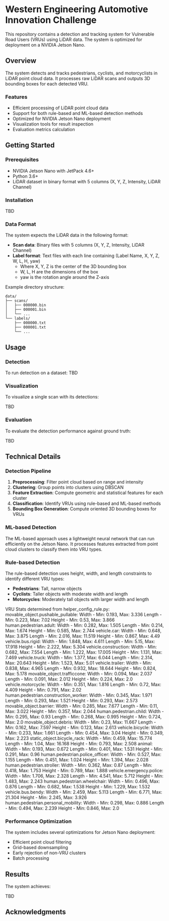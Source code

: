 # Western Engineering Automotive Innovation Challenge
This repository contains a detection and tracking system for Vulnerable Road Users (VRUs) using LiDAR data. The system is optimized for deployment on a NVIDIA Jetson Nano.

## Overview

The system detects and tracks pedestrians, cyclists, and motorcyclists in LiDAR point cloud data. It processes raw LiDAR scans and outputs 3D bounding boxes for each detected VRU.

### Features

- Efficient processing of LiDAR point cloud data
- Support for both rule-based and ML-based detection methods
- Optimized for NVIDIA Jetson Nano deployment
- Visualization tools for result inspection
- Evaluation metrics calculation

## Getting Started

### Prerequisites

- NVIDIA Jetson Nano with JetPack 4.6+
- Python 3.6+
- LiDAR dataset in binary format with 5 columns (X, Y, Z, Intensity, LiDAR Channel)

### Installation

TBD

### Data Format

The system expects the LiDAR data in the following format:

- **Scan data**: Binary files with 5 columns (X, Y, Z, Intensity, LiDAR Channel)
- **Label format**: Text files with each line containing (Label Name, X, Y, Z, W, L, H, yaw)
  - Where X, Y, Z is the center of the 3D bounding box
  - W, L, H are the dimensions of the box
  - yaw is the rotation angle around the Z-axis

Example directory structure:
```
data/
├── scans/
│   ├── 000000.bin
│   ├── 000001.bin
│   └── ...
└── labels/
    ├── 000000.txt
    ├── 000001.txt
    └── ...
```

## Usage

### Detection

To run detection on a dataset:
TBD


### Visualization

To visualize a single scan with its detections:

TBD

### Evaluation

To evaluate the detection performance against ground truth:

TBD

## Technical Details

### Detection Pipeline

1. **Preprocessing**: Filter point cloud based on range and intensity
2. **Clustering**: Group points into clusters using DBSCAN
3. **Feature Extraction**: Compute geometric and statistical features for each cluster
4. **Classification**: Identify VRUs using rule-based and ML-based methods
5. **Bounding Box Generation**: Compute oriented 3D bounding boxes for VRUs

### ML-based Detection

The ML-based approach uses a lightweight neural network that can run efficiently on the Jetson Nano. It processes features extracted from point cloud clusters to classify them into VRU types.

### Rule-based Detection

The rule-based detection uses height, width, and length constraints to identify different VRU types:

- **Pedestrians**: Tall, narrow objects
- **Cyclists**: Taller objects with moderate width and length
- **Motorcycles**: Moderately tall objects with larger width and length

VRU Stats determined from helper_config_rule.py:
movable_object.pushable_pullable:
  Width  - Min: 0.193, Max: 3.336
  Length - Min: 0.223, Max: 7.02
  Height - Min: 0.53, Max: 3.866
human.pedestrian.adult:
  Width  - Min: 0.282, Max: 1.505
  Length - Min: 0.214, Max: 1.674
  Height - Min: 0.585, Max: 2.744
vehicle.car:
  Width  - Min: 0.648, Max: 3.875
  Length - Min: 2.016, Max: 11.519
  Height - Min: 0.867, Max: 4.49
vehicle.bus.rigid:
  Width  - Min: 1.848, Max: 4.611
  Length - Min: 5.15, Max: 17.918
  Height - Min: 2.222, Max: 5.304
vehicle.construction:
  Width  - Min: 0.682, Max: 7.554
  Length - Min: 1.222, Max: 17.005
  Height - Min: 1.131, Max: 7.469
vehicle.truck:
  Width  - Min: 1.377, Max: 6.044
  Length - Min: 2.314, Max: 20.643
  Height - Min: 1.523, Max: 5.01
vehicle.trailer:
  Width  - Min: 0.838, Max: 4.965
  Length - Min: 0.932, Max: 18.644
  Height - Min: 0.824, Max: 5.178
movable_object.trafficcone:
  Width  - Min: 0.094, Max: 2.037
  Length - Min: 0.091, Max: 2.012
  Height - Min: 0.224, Max: 2.0
vehicle.motorcycle:
  Width  - Min: 0.351, Max: 1.816
  Length - Min: 0.72, Max: 4.409
  Height - Min: 0.791, Max: 2.02
human.pedestrian.construction_worker:
  Width  - Min: 0.345, Max: 1.971
  Length - Min: 0.293, Max: 1.521
  Height - Min: 0.293, Max: 2.573
movable_object.barrier:
  Width  - Min: 0.285, Max: 7.677
  Length - Min: 0.11, Max: 3.022
  Height - Min: 0.357, Max: 2.044
human.pedestrian.child:
  Width  - Min: 0.295, Max: 0.93
  Length - Min: 0.268, Max: 0.995
  Height - Min: 0.724, Max: 2.0
movable_object.debris:
  Width  - Min: 0.23, Max: 11.667
  Length - Min: 0.162, Max: 7.597
  Height - Min: 0.123, Max: 2.613
vehicle.bicycle:
  Width  - Min: 0.233, Max: 1.661
  Length - Min: 0.454, Max: 3.04
  Height - Min: 0.349, Max: 2.223
static_object.bicycle_rack:
  Width  - Min: 0.459, Max: 15.774
  Length - Min: 1.04, Max: 16.168
  Height - Min: 0.793, Max: 2.508
animal:
  Width  - Min: 0.193, Max: 0.672
  Length - Min: 0.401, Max: 1.531
  Height - Min: 0.291, Max: 0.96
human.pedestrian.police_officer:
  Width  - Min: 0.527, Max: 1.155
  Length - Min: 0.451, Max: 1.024
  Height - Min: 1.394, Max: 2.028
human.pedestrian.stroller:
  Width  - Min: 0.362, Max: 0.87
  Length - Min: 0.418, Max: 1.753
  Height - Min: 0.789, Max: 1.888
vehicle.emergency.police:
  Width  - Min: 1.706, Max: 2.328
  Length - Min: 4.541, Max: 5.712
  Height - Min: 1.483, Max: 2.243
human.pedestrian.wheelchair:
  Width  - Min: 0.496, Max: 0.876
  Length - Min: 0.682, Max: 1.538
  Height - Min: 1.229, Max: 1.532
vehicle.bus.bendy:
  Width  - Min: 2.459, Max: 5.113
  Length - Min: 6.771, Max: 21.304
  Height - Min: 2.245, Max: 3.926
human.pedestrian.personal_mobility:
  Width  - Min: 0.298, Max: 0.886
  Length - Min: 0.494, Max: 2.239
  Height - Min: 0.846, Max: 2.0



### Performance Optimization

The system includes several optimizations for Jetson Nano deployment:

- Efficient point cloud filtering
- Grid-based downsampling
- Early rejection of non-VRU clusters
- Batch processing

## Results

The system achieves:

TBD

## Acknowledgments

